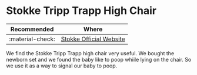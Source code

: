 # Stokke Tripp Trapp High Chair

| Recommended | Where |
| ----------- | ---------- |
| :material-check:       |  [Stokke Official Website](https://www.stokke.com/DEU/de-de/category/hochstuehle/tripp-trapp) |

We find the Stokke Tripp Trapp high chair very useful. We bought the newborn set and we found the baby like to poop whiile lying on the chair. So we use it as a way to signal our baby to poop.
